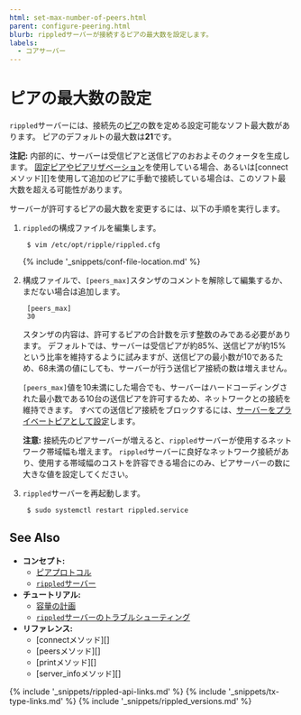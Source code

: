 ```yaml
---
html: set-max-number-of-peers.html
parent: configure-peering.html
blurb: rippledサーバーが接続するピアの最大数を設定します。
labels:
  - コアサーバー
---
```


# ピアの最大数の設定

`rippled`サーバーには、接続先の[ピア](peer-protocol.html)の数を定める設定可能なソフト最大数があります。 ピアのデフォルトの最大数は**21**です。

**注記:** 内部的に、サーバーは受信ピアと送信ピアのおおよそのクォータを生成します。 [固定ピアやピアリザベーション](peer-protocol.html#固定ピアとピアリザベーション)を使用している場合、あるいは\[connectメソッド\]\[\]を使用して追加のピアに手動で接続している場合は、このソフト最大数を超える可能性があります。

サーバーが許可するピアの最大数を変更するには、以下の手順を実行します。

1. `rippled`の構成ファイルを編集します。
   
        $ vim /etc/opt/ripple/rippled.cfg

    {% include '_snippets/conf-file-location.md' %}<!--_ -->

2. 構成ファイルで、`[peers_max]`スタンザのコメントを解除して編集するか、まだない場合は追加します。
   
        [peers_max]
        30

    スタンザの内容は、許可するピアの合計数を示す整数のみである必要があります。 デフォルトでは、サーバーは受信ピアが約85%、送信ピアが約15%という比率を維持するように試みますが、送信ピアの最小数が10であるため、68未満の値にしても、サーバーが行う送信ピア接続の数は増えません。

    `[peers_max]`値を10未満にした場合でも、サーバーはハードコーディングされた最小数である10台の送信ピアを許可するため、ネットワークとの接続を維持できます。 すべての送信ピア接続をブロックするには、[サーバーをプライベートピアとして設定](run-rippled-as-a-validator.html#プロキシを使用した接続)します。

    **注意:** 接続先のピアサーバーが増えると、`rippled`サーバーが使用するネットワーク帯域幅も増えます。 `rippled`サーバーに良好なネットワーク接続があり、使用する帯域幅のコストを許容できる場合にのみ、ピアサーバーの数に大きな値を設定してください。

3. `rippled`サーバーを再起動します。
   
        $ sudo systemctl restart rippled.service


## See Also

- **コンセプト:**
    - [ピアプロトコル](peer-protocol.html)
    - [`rippled`サーバー](xrpl-servers.html)
- **チュートリアル:**
    - [容量の計画](capacity-planning.html)
    - [`rippled`サーバーのトラブルシューティング](troubleshoot-the-rippled-server.html)
- **リファレンス:**
    - \[connectメソッド\]\[\]
    - \[peersメソッド\]\[\]
    - \[printメソッド\]\[\]
    - \[server_infoメソッド\]\[\]

<!--{# common link defs #}-->
{% include '_snippets/rippled-api-links.md' %}
{% include '_snippets/tx-type-links.md' %}
{% include '_snippets/rippled_versions.md' %}
